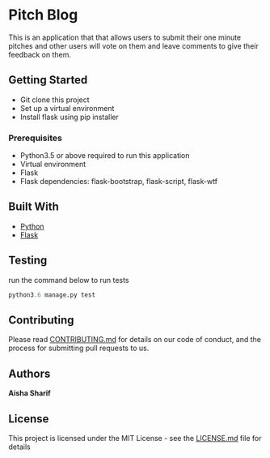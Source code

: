 # Pitch Blog

This is an application that that allows users to submit their one minute pitches and other users will vote on them and leave comments to give their feedback on them.

## Getting Started

- Git clone this project
- Set up a virtual environment
- Install flask using pip installer

### Prerequisites

- Python3.5 or above required to run this application
- Virtual environment
- Flask
- Flask dependencies: flask-bootstrap, flask-script, flask-wtf


## Built With

* [Python](http://www.python.org) 
* [Flask](http://flask.pocoo.org/docs/0.12/)


## Testing
run the command below to run tests
```python
python3.6 manage.py test
```

## Contributing

Please read [CONTRIBUTING.md](https://gist.github.com/PurpleBooth/b24679402957c63ec426) for details on our code of conduct, and the process for submitting pull requests to us.

## Authors

 **Aisha Sharif** 

## License

This project is licensed under the MIT License - see the [LICENSE.md](LICENSE.md) file for details
